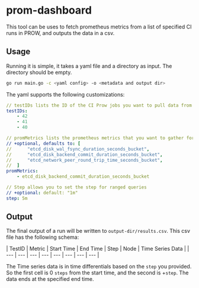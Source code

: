 # prom-dashboard

This tool can be uses to fetch prometheus metrics from a list of specified CI runs in PROW, and outputs the data in a csv.

## Usage

Running it is simple, it takes a yaml file and a directory as input. The directory should be empty.

```sh
go run main.go -c <yaml config> -o <metadata and output dir>
```

The yaml supports the following customizations:

```yaml
// testIDs lists the ID of the CI Prow jobs you want to pull data from
testIDs:
    - 42
    - 41
    - 40

// promMetrics lists the prometheus metrics that you want to gather for every test in testIDs
// +optional, defaults to: [
//      "etcd_disk_wal_fsync_duration_seconds_bucket",
//      "etcd_disk_backend_commit_duration_seconds_bucket",
//      "etcd_network_peer_round_trip_time_seconds_bucket",
//  ]
promMetrics:
    - etcd_disk_backend_commit_duration_seconds_bucket

// Step allows you to set the step for ranged queries
// +optional: default: "1m"
step: 5m
```

## Output

The final output of a run will be written to `output-dir/results.csv`. This csv file has the following schema:

| TestID | Metric | Start Time | End Time | Step | Node | Time Series Data |
| ---    | ---    | ---  | --- | ---      | ---  | ---  | ---            |

The Time series data is in time differentials based on the `step` you provided. So the first cell is 0 `steps` from the start time, and the second is +`step`. The data ends at the specified end time.
